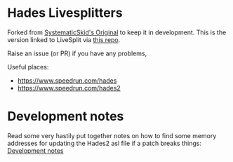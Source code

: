 # Hades Livesplitters

Forked from [SystematicSkid's Original](https://github.com/SystematicSkid/Livesplit-Autosplitters) to keep it in development.
This is the version linked to LiveSplit via [this repo](https://github.com/LiveSplit/LiveSplit.AutoSplitters).

Raise an issue (or PR) if you have any problems, 

Useful places:

* https://www.speedrun.com/hades
* https://www.speedrun.com/hades2

# Development notes

Read some very hastily put together notes on how to find some memory addresses for updating the Hades2 asl file if a patch breaks things:
[Development notes](./doc/development.md)